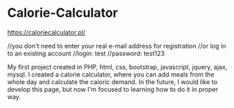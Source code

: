 # Calorie-Calculator

https://caloriecalculator.pl/

//you don't need to enter your real e-mail address for registration
//or log in to an existing account
//login: test
//password: test123

My first project created in PHP, html, css, bootstrap, javascript, jquery, ajax, mysql.
I created a calorie calculator, where you can add meals from the whole day and calculate the caloric demand.
In the future, I would like to develop this page, but now I'm focused to learning how to do it in proper way.
